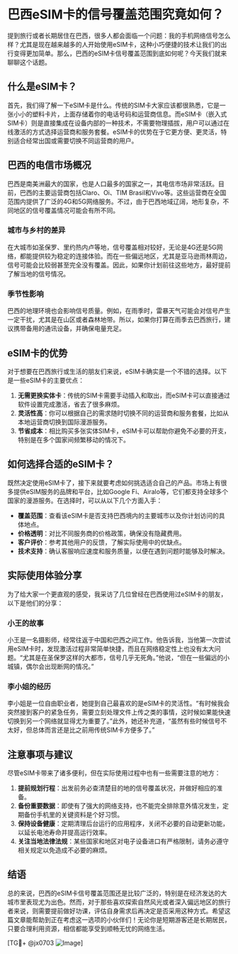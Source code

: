 # 巴西eSIM卡的信号覆盖范围究竟如何？

提到旅行或者长期居住在巴西，很多人都会面临一个问题：我的手机网络信号怎么样？尤其是现在越来越多的人开始使用eSIM卡，这种小巧便捷的技术让我们的出行变得更加简单。那么，巴西的eSIM卡信号覆盖范围到底如何呢？今天我们就来聊聊这个话题。

## 什么是eSIM卡？

首先，我们得了解一下eSIM卡是什么。传统的SIM卡大家应该都很熟悉，它是一张小小的塑料卡片，上面存储着你的电话号码和运营商信息。而eSIM卡（嵌入式SIM卡）则是直接集成在设备内部的一种技术，不需要物理插拔，用户可以通过在线激活的方式选择运营商和服务套餐。eSIM卡的优势在于它更方便、更灵活，特别适合经常出国或需要切换不同运营商的用户。

## 巴西的电信市场概况

巴西是南美洲最大的国家，也是人口最多的国家之一，其电信市场非常活跃。目前，巴西的主要运营商包括Claro、Oi、TIM Brasil和Vivo等。这些运营商在全国范围内提供了广泛的4G和5G网络服务。不过，由于巴西地域辽阔，地形复杂，不同地区的信号覆盖情况可能会有所不同。

### 城市与乡村的差异

在大城市如圣保罗、里约热内卢等地，信号覆盖相对较好，无论是4G还是5G网络，都能提供较为稳定的连接体验。而在一些偏远地区，尤其是亚马逊雨林周边，信号可能会比较弱甚至完全没有覆盖。因此，如果你计划前往这些地方，最好提前了解当地的信号情况。

### 季节性影响

巴西的地理环境也会影响信号质量。例如，在雨季时，雷暴天气可能会对信号产生一定干扰，尤其是在山区或者森林地带。所以，如果你打算在雨季去巴西旅行，建议携带备用的通讯设备，并确保电量充足。

## eSIM卡的优势

对于想要在巴西旅行或生活的朋友们来说，eSIM卡确实是一个不错的选择。以下是一些eSIM卡的主要优点：

1. **无需更换实体卡**：传统的SIM卡需要手动插入和取出，而eSIM卡可以直接通过软件设置完成激活，省去了很多麻烦。
2. **灵活性高**：你可以根据自己的需求随时切换不同的运营商和服务套餐，比如从本地运营商切换到国际漫游服务。
3. **节省成本**：相比购买多张实体SIM卡，eSIM卡可以帮助你避免不必要的开支，特别是在多个国家间频繁移动的情况下。

## 如何选择合适的eSIM卡？

既然决定使用eSIM卡了，接下来就要考虑如何挑选适合自己的产品。市场上有很多提供eSIM服务的品牌和平台，比如Google Fi、Airalo等，它们都支持全球多个国家的漫游服务。在选择时，可以从以下几个方面入手：

- **覆盖范围**：查看该eSIM卡是否支持巴西境内的主要城市以及你计划访问的具体地点。
- **价格透明**：对比不同服务商的价格政策，确保没有隐藏费用。
- **客户评价**：参考其他用户的反馈，了解实际使用中的优缺点。
- **技术支持**：确认客服响应速度和服务质量，以便在遇到问题时能够及时解决。

## 实际使用体验分享

为了给大家一个更直观的感受，我采访了几位曾经在巴西使用过eSIM卡的朋友，以下是他们的分享：

### 小王的故事
小王是一名摄影师，经常往返于中国和巴西之间工作。他告诉我，当他第一次尝试用eSIM卡时，发现激活过程非常简单快捷，而且在网络稳定性上也没有太大问题。“尤其是在圣保罗这样的大都市，信号几乎无死角。”他说，“但在一些偏远的小城镇，偶尔会出现断网的情况。”

### 李小姐的经历
李小姐是一位自由职业者，她提到自己最喜欢的是eSIM卡的灵活性。“有时候我会突然接到客户的紧急任务，需要立刻处理文件上传之类的事情，这时候如果能快速切换到另一个网络就显得尤为重要了。”此外，她还补充道，“虽然有些时候信号不太好，但总体而言还是比之前用传统SIM卡方便多了。”

## 注意事项与建议

尽管eSIM卡带来了诸多便利，但在实际使用过程中也有一些需要注意的地方：

1. **提前规划行程**：出发前务必查清楚目的地的信号覆盖状况，并做好相应的准备。
2. **备份重要数据**：即使有了强大的网络支持，也不能完全排除意外情况发生，定期备份手机里的关键资料是个好习惯。
3. **保持设备健康**：定期清理后台运行的应用程序，关闭不必要的自动更新功能，以延长电池寿命并提高运行效率。
4. **关注当地法律法规**：某些国家和地区对电子设备进口有严格限制，请务必遵守相关规定以免造成不必要的麻烦。

## 结语

总的来说，巴西的eSIM卡信号覆盖范围还是比较广泛的，特别是在经济发达的大城市里表现尤为出色。然而，对于那些喜欢探索自然风光或者深入偏远地区的旅行者来说，则需要提前做好功课，评估自身需求后再决定是否采用这种方式。希望这篇文章能帮助到正在考虑这一选项的小伙伴们！无论你是短期游客还是长期居民，只要合理利用资源，相信都能享受到顺畅无忧的网络生活。

[TG💪+ @jx0703 ![Image](https://github.com/user-attachments/assets/dbca1d08-cadb-493c-b0ec-ad6f7a83f270)]